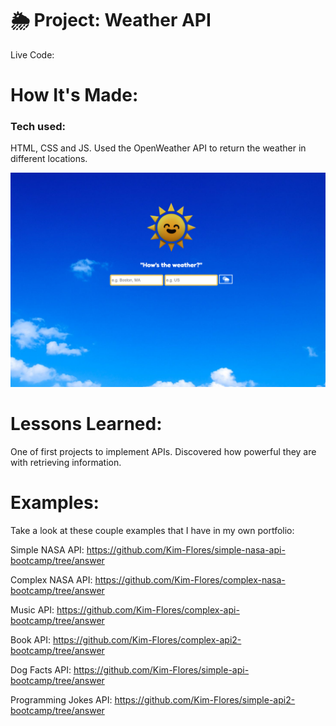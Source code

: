 # 🌦 Project: Weather API

Live Code: 

# How It's Made:
### Tech used: 
HTML, CSS and JS. Used the OpenWeather API to return the weather in different locations.

![Weather API Final](weatherAPI.png)




# Lessons Learned:
One of first projects to implement APIs. Discovered how powerful they are with retrieving information.


# Examples:

Take a look at these couple examples that I have in my own portfolio:

Simple NASA API: https://github.com/Kim-Flores/simple-nasa-api-bootcamp/tree/answer

Complex NASA API: https://github.com/Kim-Flores/complex-nasa-bootcamp/tree/answer

Music API: https://github.com/Kim-Flores/complex-api-bootcamp/tree/answer

Book API: https://github.com/Kim-Flores/complex-api2-bootcamp/tree/answer

Dog Facts API: https://github.com/Kim-Flores/simple-api-bootcamp/tree/answer

Programming Jokes API: https://github.com/Kim-Flores/simple-api2-bootcamp/tree/answer

